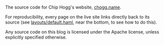 The source code for Chip Hogg's website, [chogg.name](http://chogg.name).

For reproducibility, every page on the live site links directly back to its source (see [layouts/default.haml](https://github.com/chiphogg/chogg_name/blob/master/layouts/default.haml), near the bottom, to see how to do this).

Any source code on this blog is licensed under the Apache license, unless explicitly specified otherwise.
